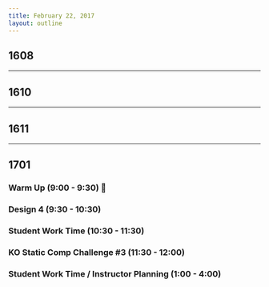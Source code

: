 ```yaml
---
title: February 22, 2017
layout: outline
---
```


## 1608

--------------------------------------------

## 1610

--------------------------------------------

## 1611

--------------------------------------------

## 1701

### Warm Up (9:00 - 9:30) :muscle:

### Design 4 (9:30 - 10:30)

### Student Work Time (10:30 - 11:30)

### KO Static Comp Challenge #3 (11:30 - 12:00)

### Student Work Time / Instructor Planning (1:00 - 4:00)
